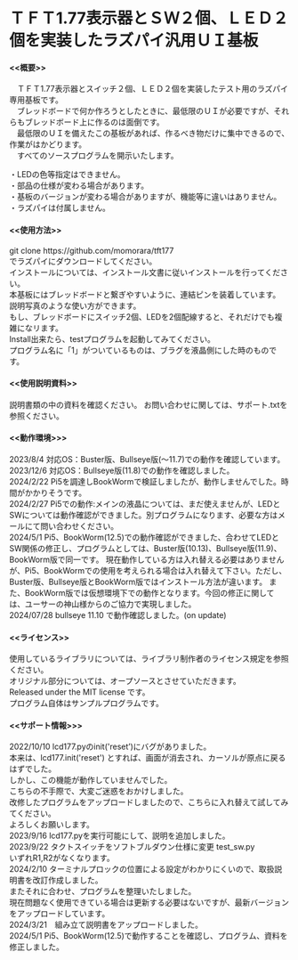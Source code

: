 # ＴＦＴ1.77表示器とＳＷ２個、ＬＥＤ２個を実装したラズパイ汎用ＵＩ基板

<h4><<概要>></h4>
　ＴＦＴ1.77表示器とスイッチ２個、ＬＥＤ２個を実装したテスト用のラズパイ専用基板です。 <br>
　ブレッドボードで何か作ろうとしたときに、最低限のＵＩが必要ですが、それらもブレッドボード上に作るのは面倒です。 <br>
　最低限のＵＩを備えたこの基板があれば、作るべき物だけに集中できるので、作業がはかどります。 <br>
　すべてのソースプログラムを開示いたします。 <br>

・LEDの色等指定はできません。<br>
・部品の仕様が変わる場合があります。 <br>
・基板のバージョンが変わる場合がありますが、機能等に違いはありません。<br>
・ラズパイは付属しません。<br>

<h4><<使用方法>></h4>
git clone https://github.com/momorara/tft177 <br>
でラズパイにダウンロードしてください。<br>
インストールについては、インストール文書に従いインストールを行ってください。<br>
本基板にはブレッドボードと繋ぎやすいように、連結ピンを装着しています。
説明写真のような使い方ができます。<br>
もし、ブレッドボードにスイッチ2個、LEDを2個配線すると、それだけでも複雑になリます。<br>
Install出来たら、testプログラムを起動してみてください。<br>
プログラム名に「1」がついているものは、ブラグを液晶側にした時のものです。<br>

<h4><<使用説明資料>></h4>
説明書類の中の資料を確認ください。
お問い合わせに関しては、サポート.txtを参照ください。<br>

<h4><<動作環境>>></h4>
2023/8/4 対応OS：Buster版、Bullseye版(〜11.7)での動作を確認しています。<br>
2023/12/6 対応OS：Bullseye版(11.8)での動作を確認しました。<br>
2024/2/22 Pi5を調達しBookWormで検証しましたが、動作しませんでした。時間がかかりそうです。<br>
2024/2/27 Pi5での動作:メインの液晶については、まだ使えませんが、LEDとSWについては動作確認ができました。別プログラムになります、必要な方はメールにて問い合わせください。<br>
2024/5/1  Pi5、BookWorm(12.5)での動作確認ができました、合わせてLEDとSW関係の修正し、プログラムとしては、Buster版(10.13)、Bullseye版(11.9)、BookWorm版で同一です。
現在動作している方は入れ替える必要はありませんが、Pi5、BookWormでの使用を考えられる場合は入れ替えて下さい。ただし、Buster版、Bullseye版とBookWorm版ではインストール方法が違います。
また、BookWorm版では仮想環境下での動作となります。今回の修正に関しては、ユーサーの神山様からのご協力で実現しました。<br>
2024/07/28 bullseye 11.10 で動作確認しました。(on update)<br>

<h4><<ライセンス>></h4>
使用しているライブラリについては、ライブラリ制作者のライセンス規定を参照ください。 <br>
オリジナル部分については、オープソースとさせていただきます。 <br>
Released under the MIT license です。 <br>
プログラム自体はサンプルプログラムです。 <br>

<h4><<サポート情報>>></h4>
2022/10/10
lcd177.pyのinit('reset’)にバグがありました。 <br>
本来は、lcd177.init('reset') とすれば、画面が消去され、カーソルが原点に戻るはずでした。 <br>
しかし、この機能が動作していませんでした。 <br>
こちらの不手際で、大変ご迷惑をおかけしました。 <br>
改修したプログラムをアップロードしましたので、こちらに入れ替えて試してみてください。 <br>
よろしくお願いします。<br>
2023/9/16
lcd177.pyを実行可能にして、説明を追加しました。<br>
2023/9/22
タクトスイッチをソフトブルダウン仕様に変更 test_sw.py<br>
         いずれR1,R2がなくなります。<br>
2024/2/10 ターミナルプロックの位置による設定がわかりにくいので、取扱説明書を改訂作成しました。<br>
またそれに合わせ、プログラムを整理いたしました。<br>
現在問題なく使用できている場合は更新する必要はないですが、最新バージョンをアップロードしています。<br>
2024/3/21　組み立て説明書をアップロードしました。<br>
2024/5/1  Pi5、BookWorm(12.5)で動作することを確認し、プログラム、資料を修正しました。<br>
         

